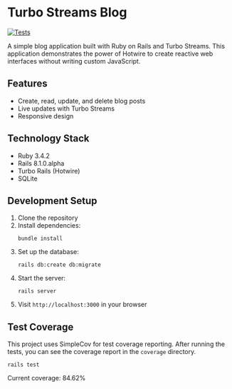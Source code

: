 # Turbo Streams Blog

[![Tests](https://github.com/yourusername/rais8/actions/workflows/test.yml/badge.svg)](https://github.com/yourusername/rais8/actions/workflows/test.yml)

A simple blog application built with Ruby on Rails and Turbo Streams. This application demonstrates the power of Hotwire to create reactive web interfaces without writing custom JavaScript.

## Features

- Create, read, update, and delete blog posts
- Live updates with Turbo Streams
- Responsive design

## Technology Stack

- Ruby 3.4.2
- Rails 8.1.0.alpha
- Turbo Rails (Hotwire)
- SQLite

## Development Setup

1. Clone the repository
2. Install dependencies:
   ```
   bundle install
   ```
3. Set up the database:
   ```
   rails db:create db:migrate
   ```
4. Start the server:
   ```
   rails server
   ```
5. Visit `http://localhost:3000` in your browser

## Test Coverage

This project uses SimpleCov for test coverage reporting. After running the tests, you can see the coverage report in the `coverage` directory.

```
rails test
```

Current coverage: 84.62%

